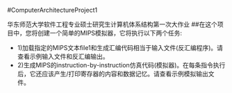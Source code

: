 #ComputerArchitectureProject1

华东师范大学软件工程专业硕士研究生计算机体系结构第一次大作业
##在这个项目中，您将创建一个简单的MIPS模拟器，它将执行以下两个任务:
+ 1)加载指定的MIPS文本file1和生成汇编代码相当于输入文件(反汇编程序)。请查看示例输入文件和反汇编输出。
+ 2)生成MIPS的instruction-by-instruction仿真代码(模拟器)。在每条指令执行后，它还应该产生/打印寄存器的内容和数据记忆。请查看示例模拟输出文件。